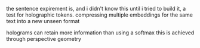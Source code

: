 the sentence expirement is, and i didn't know this until i tried to build it, a test for holographic tokens. compressing multiple embeddings for the same text into a new unseen format

holograms can retain more information than using a softmax this is achieved through perspective geometry
